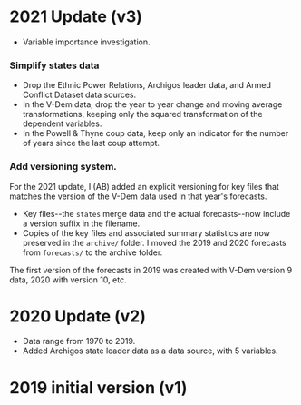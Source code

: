 2021 Update (v3)
================

- Variable importance investigation. 

### Simplify states data

- Drop the Ethnic Power Relations, Archigos leader data, and Armed Conflict Dataset data sources. 
- In the V-Dem data, drop the year to year change and moving average transformations, keeping only the squared transformation of the dependent variables. 
- In the Powell & Thyne coup data, keep only an indicator for the number of years since the last coup attempt. 


### Add versioning system. 

For the 2021 update, I (AB) added an explicit versioning for key files that matches the version of the V-Dem data used in that year's forecasts. 

- Key files--the `states` merge data and the actual forecasts--now include a version suffix in the filename. 
- Copies of the key files and associated summary statistics are now preserved in the `archive/` folder. I moved the 2019 and 2020 forecasts from `forecasts/` to the archive folder. 

The first version of the forecasts in 2019 was created with V-Dem version 9 data, 2020 with version 10, etc. 


2020 Update (v2)
================

- Data range from 1970 to 2019.
- Added Archigos state leader data as a data source, with 5 variables.

2019 initial version (v1)
=========================
